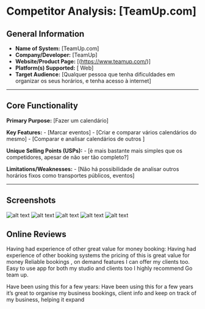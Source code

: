 # Competitor Analysis: [TeamUp.com] 
## General Information 
- **Name of System:** [TeamUp.com] 
- **Company/Developer:** [TeamUp] 
- **Website/Product Page:** [(https://www.teamup.com/)] 
- **Platform(s) Supported:** [ Web] 
- **Target Audience:** [Qualquer pessoa que tenha dificuldades em organizar os seus horários, e tenha acesso à internet] 

--- 
## Core Functionality 

**Primary Purpose:** [Fazer um calendário] 

**Key Features:** - [Marcar eventos] - [Criar e comparar vários calendários do mesmo] - [Comparar e analisar calendários de outros ] 

**Unique Selling Points (USPs):** - [è mais bastante mais simples que os competidores, apesar de não ser tão completo?] 

**Limitations/Weaknesses:** - [Não há possibilidade de analisar outros horários fixos como transportes públicos, eventos] 

---

## Screenshots

![alt text](image.png)
![alt text](image-1.png)
![alt text](image-2.png)
![alt text](image-3.png)
![alt text](image-4.png)

## Online Reviews

Having had experience of other great value for money booking: 
    Having had experience of other booking systems the pricing of this is great value for money
    Reliable bookings , on demand features I can offer my clients too. Easy to use app for both my studio and clients too
    I highly recommend Go team up.

Have been using this for a few years:
    Have been using this for a few years it’s great to organise my business bookings, client info and keep on track of my business, helping it expand